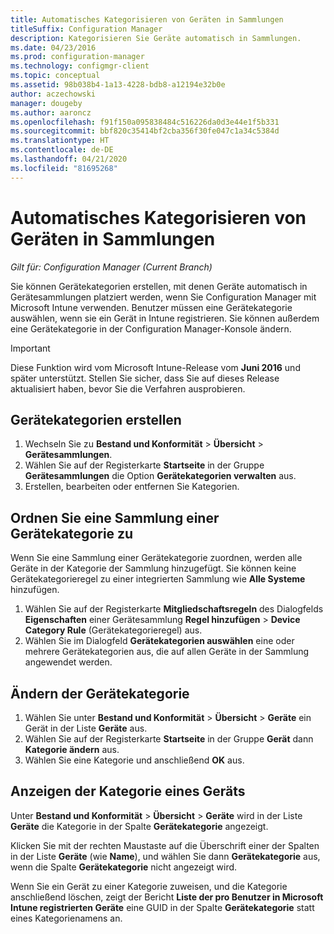 ```yaml
---
title: Automatisches Kategorisieren von Geräten in Sammlungen
titleSuffix: Configuration Manager
description: Kategorisieren Sie Geräte automatisch in Sammlungen.
ms.date: 04/23/2016
ms.prod: configuration-manager
ms.technology: configmgr-client
ms.topic: conceptual
ms.assetid: 98b038b4-1a13-4228-bdb8-a12194e32b0e
author: aczechowski
manager: dougeby
ms.author: aaroncz
ms.openlocfilehash: f91f150a095838484c516226da0d3e44e1f5b331
ms.sourcegitcommit: bbf820c35414bf2cba356f30fe047c1a34c5384d
ms.translationtype: HT
ms.contentlocale: de-DE
ms.lasthandoff: 04/21/2020
ms.locfileid: "81695268"
---
```

# <a name="automatically-categorize-devices-into-collections"></a>Automatisches Kategorisieren von Geräten in Sammlungen

*Gilt für: Configuration Manager (Current Branch)*

Sie können Gerätekategorien erstellen, mit denen Geräte automatisch in Gerätesammlungen platziert werden, wenn Sie Configuration Manager mit Microsoft Intune verwenden. Benutzer müssen eine Gerätekategorie auswählen, wenn sie ein Gerät in Intune registrieren. Sie können außerdem eine Gerätekategorie in der Configuration Manager-Konsole ändern.

> [!IMPORTANT]
>  Diese Funktion wird vom Microsoft Intune-Release vom **Juni 2016** und später unterstützt. Stellen Sie sicher, dass Sie auf dieses Release aktualisiert haben, bevor Sie die Verfahren ausprobieren.

## <a name="create-device-categories"></a>Gerätekategorien erstellen

1.  Wechseln Sie zu **Bestand und Konformität** > **Übersicht** >  **Gerätesammlungen**.
2.  Wählen Sie auf der Registerkarte **Startseite** in der Gruppe **Gerätesammlungen** die Option **Gerätekategorien verwalten** aus.
3.  Erstellen, bearbeiten oder entfernen Sie Kategorien.

## <a name="associate-a-collection-with-a-device-category"></a>Ordnen Sie eine Sammlung einer Gerätekategorie zu

Wenn Sie eine Sammlung einer Gerätekategorie zuordnen, werden alle Geräte in der Kategorie der Sammlung hinzugefügt. Sie können keine Gerätekategorieregel zu einer integrierten Sammlung wie **Alle Systeme** hinzufügen.

1.  Wählen Sie auf der Registerkarte **Mitgliedschaftsregeln** des Dialogfelds **Eigenschaften** einer Gerätesammlung **Regel hinzufügen** > **Device Category Rule** (Gerätekategorieregel) aus.
2.  Wählen Sie im Dialogfeld **Gerätekategorien auswählen** eine oder mehrere Gerätekategorien aus, die auf allen Geräte in der Sammlung angewendet werden.

## <a name="change-the-category-of-a-device"></a>Ändern der Gerätekategorie

1.  Wählen Sie unter **Bestand und Konformität** > **Übersicht** > **Geräte** ein Gerät in der Liste **Geräte** aus.
2.  Wählen Sie auf der Registerkarte **Startseite** in der Gruppe **Gerät** dann **Kategorie ändern** aus.
3.  Wählen Sie eine Kategorie und anschließend **OK** aus.

## <a name="view-which-category-a-device-belongs-to"></a>Anzeigen der Kategorie eines Geräts

Unter **Bestand und Konformität** > **Übersicht** > **Geräte** wird in der Liste **Geräte** die Kategorie in der Spalte **Gerätekategorie** angezeigt.

Klicken Sie mit der rechten Maustaste auf die Überschrift einer der Spalten in der Liste **Geräte** (wie **Name**), und wählen Sie dann **Gerätekategorie** aus, wenn die Spalte **Gerätekategorie** nicht angezeigt wird.

Wenn Sie ein Gerät zu einer Kategorie zuweisen, und die Kategorie anschließend löschen, zeigt der Bericht **Liste der pro Benutzer in Microsoft Intune registrierten Geräte** eine GUID in der Spalte **Gerätekategorie** statt eines Kategorienamens an.
